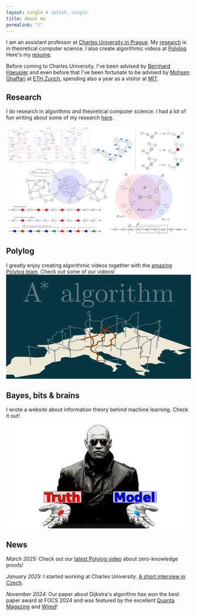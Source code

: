 ```yaml
---
layout: single # splash, single
title: About me
permalink: "/"
---
```


I am an assistant professor at [Charles University in Prague](https://www.mff.cuni.cz/cs/iuuk). My [research](/research/) is in theoretical computer science. I also create algorithmic videos at [Polylog](https://www.youtube.com/@polylogcs). Here's my [resume](/assets/documents/CV.pdf).

Before coming to Charles University, I've been advised by <a href="http://www.cs.cmu.edu/~haeupler/">Bernhard Haeupler</a> and even before that I've been fortunate to be advised by <a href="https://people.csail.mit.edu/ghaffari/">Mohsen Ghaffari</a> at [ETH Zurich](https://ethz.ch/en.html), spending also a year as a visitor at [MIT](https://www.csail.mit.edu/people/).

## Research

I do research in algorithms and theoretical computer science. I had a lot of fun writing about some of my research [here](/research/).

[
![survey](/assets/images/collage.png "Bunch of images from the survey")
](/research/)

## Polylog

I greatly enjoy creating algorithmic videos together with the [amazing Polylog team](/polylog/). Check out some of our videos!
[
![survey](/assets/images/astar.webp "Thumbnail of one of our videos")
](/polylog/)

## Bayes, bits & brains

I wrote a website about information theory behind machine learning. Check it out!

[
![Bayes, bits & brains](/assets/images/bbb_thumb.png "Bayes, bits & brains")
](https://bayesbitsbrains.github.io/)

## News

_March 2025:_ Check out our [latest Polylog video](https://www.youtube.com/watch?v=Otvcbw6k4eo&t=1s) about zero-knowledge proofs!

_January 2025:_ I started working at Charles University. [A short interview in Czech](https://www.matfyz.cz/clanky/vaclav-rozhon-veda-je-socialni-proces).

_November 2024:_ Our paper about Dijkstra's algorithm has won the best paper award at FOCS 2024 and was featured by the excellent [Quanta Magazine](https://www.quantamagazine.org/computer-scientists-establish-the-best-way-to-traverse-a-graph-20241025/) and [Wired](https://www.wired.com/story/scientists-establish-the-best-algorithm-for-traversing-a-map/)!

<img src='//clustrmaps.com/map_v2.png?cl=ffffff&w=a&t=n&d=9aXYg_RgDaFX-gpCSUfu2XgbYVYCPqAAv6pkRFMlbTU' style="display:none"/>

